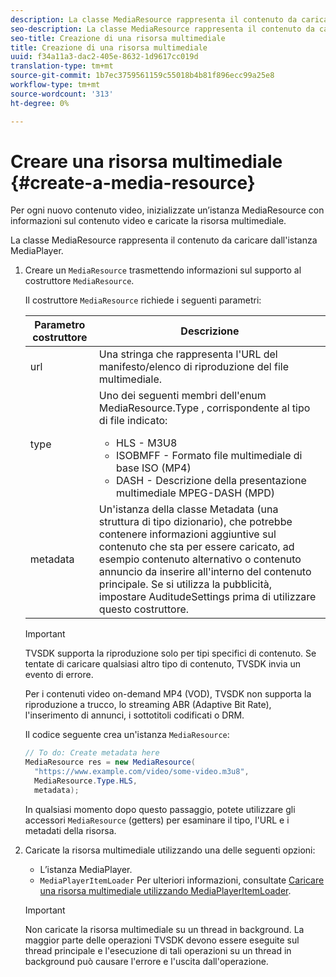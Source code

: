 ```yaml
---
description: La classe MediaResource rappresenta il contenuto da caricare dall'istanza MediaPlayer.
seo-description: La classe MediaResource rappresenta il contenuto da caricare dall'istanza MediaPlayer.
seo-title: Creazione di una risorsa multimediale
title: Creazione di una risorsa multimediale
uuid: f34a11a3-dac2-405e-8632-1d9617cc019d
translation-type: tm+mt
source-git-commit: 1b7ec3759561159c55018b4b81f896ecc99a25e8
workflow-type: tm+mt
source-wordcount: '313'
ht-degree: 0%

---
```



# Creare una risorsa multimediale {#create-a-media-resource}

Per ogni nuovo contenuto video, inizializzate un’istanza MediaResource con informazioni sul contenuto video e caricate la risorsa multimediale.

La classe MediaResource rappresenta il contenuto da caricare dall&#39;istanza MediaPlayer.

1. Creare un `MediaResource` trasmettendo informazioni sul supporto al costruttore `MediaResource`.

   Il costruttore `MediaResource` richiede i seguenti parametri:

   <table id="table_22886D6770FB45E99D35D0B90E6CC302">
      <thead>
      <tr>
      <th colname="col1" class="entry"> Parametro costruttore </th>
      <th colname="col2" class="entry"> Descrizione </th>
      </tr>
      </thead>
      <tbody>
      <tr>
      <td colname="col1"> <span class="codeph"> url  </span> </td>
      <td colname="col2"> Una stringa che rappresenta l'URL del manifesto/elenco di riproduzione del file multimediale. </td>
      </tr>
      <tr>
      <td colname="col1"> <span class="codeph"> type  </span> </td>
      <td colname="col2"> Uno dei seguenti membri dell'enum <span class="codeph"> MediaResource.Type </span>, corrispondente al tipo di file indicato:
      <ul id="ul_C286ED3C31364B858A1C9AF3356E9282">
      <li id="li_25B24EF76D8849DE8764539F25E435FA"> <span class="codeph"> HLS  </span> - M3U8 </li>
      <li id="li_1344A41B434D49229E392F1AAF9ECA81"> <span class="codeph"> ISOBMFF  </span> - Formato file multimediale di base ISO (MP4) </li>
      <li id="li_92392073B7334916B06B16570C51AC91"> <span class="codeph"> DASH  </span> - Descrizione della presentazione multimediale MPEG-DASH (MPD) </li>
      </ul> </td>
      </tr>
      <tr>
      <td colname="col1"> <span class="codeph"> metadata  </span> </td>
      <td colname="col2"> Un'istanza della classe <span class="codeph"> Metadata </span> (una struttura di tipo dizionario), che potrebbe contenere informazioni aggiuntive sul contenuto che sta per essere caricato, ad esempio contenuto alternativo o contenuto annuncio da inserire all'interno del contenuto principale. Se si utilizza la pubblicità, impostare <span class="codeph"> AuditudeSettings </span> prima di utilizzare questo costruttore. </td>
      </tr>
      </tbody>
   </table>

   >[!IMPORTANT]
   >
   >TVSDK supporta la riproduzione solo per tipi specifici di contenuto. Se tentate di caricare qualsiasi altro tipo di contenuto, TVSDK invia un evento di errore.
   >
   >Per i contenuti video on-demand MP4 (VOD), TVSDK non supporta la riproduzione a trucco, lo streaming ABR (Adaptive Bit Rate), l&#39;inserimento di annunci, i sottotitoli codificati o DRM.

   Il codice seguente crea un&#39;istanza `MediaResource`:

   ```java
   // To do: Create metadata here
   MediaResource res = new MediaResource(
     "https://www.example.com/video/some-video.m3u8",
     MediaResource.Type.HLS,
     metadata);
   ```

   In qualsiasi momento dopo questo passaggio, potete utilizzare gli accessori `MediaResource` (getters) per esaminare il tipo, l&#39;URL e i metadati della risorsa.

1. Caricate la risorsa multimediale utilizzando una delle seguenti opzioni:

   * L’istanza MediaPlayer.
   * `MediaPlayerItemLoader` Per ulteriori informazioni, consultate  [Caricare una risorsa multimediale utilizzando MediaPlayerItemLoader](../../../tvsdk-2.7-for-android/content-playback-options/mediaplayer-initialize-for-video/t-psdk-android-2.7-media-resource-load-using-mediaplayeritemloader.md).

   >[!IMPORTANT]
   >
   >Non caricate la risorsa multimediale su un thread in background. La maggior parte delle operazioni TVSDK devono essere eseguite sul thread principale e l&#39;esecuzione di tali operazioni su un thread in background può causare l&#39;errore e l&#39;uscita dall&#39;operazione.
